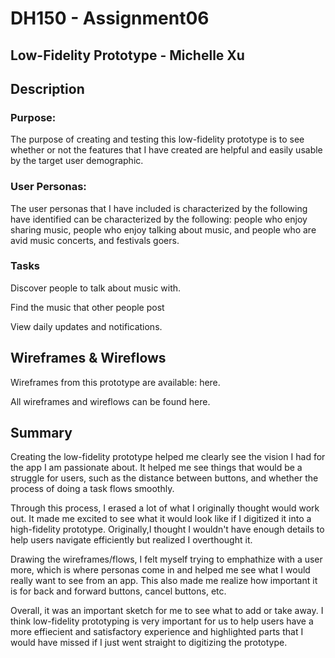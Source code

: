 # DH150 - Assignment06
## Low-Fidelity Prototype - Michelle Xu 

## Description 
### Purpose:
The purpose of creating and testing this low-fidelity prototype is to see whether or not the features that I have created are helpful and  easily usable by the target user demographic.

### User Personas:
The user personas that I have included is characterized by the following have identified can be characterized by the following: people who enjoy sharing music, people who enjoy talking about music, and people who are avid music concerts, and festivals goers. 

### Tasks
Discover people to talk about music with. 

Find the music that other people post

View daily updates and notifications.

## Wireframes & Wireflows
Wireframes from this prototype are available: here.

All wireframes and wireflows can be found here.

## Summary
Creating the low-fidelity prototype helped me clearly see the vision I had for the app I am passionate about. It helped me see things that would be a struggle for users, such as the distance between buttons, and whether the process of doing a task flows smoothly. 

Through this process, I erased a lot of what I originally thought would work out. It made me excited to see what it would look like if I digitized it into a high-fidelity prototype. Originally,I thought I wouldn't have enough details to help users navigate efficiently but realized I overthought it. 

Drawing the wireframes/flows, I felt myself trying to emphathize with a user more, which is where personas come in and helped me see what I would really want to see from an app. This also made me realize how important it is for back and forward buttons, cancel buttons, etc. 

Overall, it was an important sketch for me to see what to add or take away. I think low-fidelity prototyping is very important for us to help users have a more effiecient and satisfactory experience and highlighted parts that I would have missed if I just went straight to digitizing the prototype. 
